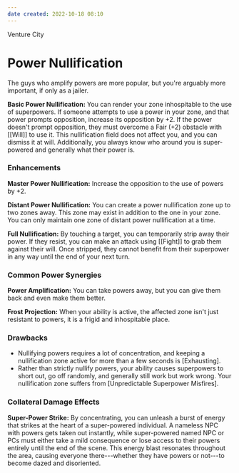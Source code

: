 ```yaml
---
date created: 2022-10-18 08:10
---
```


Venture City

# Power Nullification

The guys who amplify powers are more popular, but you're arguably more important, if only as a jailer.

**Basic Power Nullification:** You can render your zone inhospitable to the use of superpowers. If someone attempts to use a power in your zone, and that power prompts opposition, increase its opposition by +2. If the power doesn't prompt opposition, they must overcome a Fair (+2) obstacle with [[Will]] to use it. This nullification field does not affect you, and you can dismiss it at will. Additionally, you always know who around you is super-powered and generally what their power is.

### Enhancements

**Master Power Nullification:** Increase the opposition to the use of powers by +2.

**Distant Power Nullification:** You can create a power nullification zone up to two zones away. This zone may exist in addition to the one in your zone. You can only maintain one zone of distant power nullification at a time.

**Full Nullification:** By touching a target, you can temporarily strip away their power. If they resist, you can make an attack using [[Fight]] to grab them against their will. Once stripped, they cannot benefit from their superpower in any way until the end of your next turn. 

### Common Power Synergies

**Power Amplification:** You can take powers away, but you can give them back and even make them better.

**Frost Projection:** When your ability is active, the affected zone isn't just resistant to powers, it is a frigid and inhospitable place.

### Drawbacks

- Nullifying powers requires a lot of concentration, and keeping a nullification zone active for more than a few seconds is [Exhausting].
- Rather than strictly nullify powers, your ability causes superpowers to short out, go off randomly, and generally still work but work wrong. Your nullification zone suffers from [Unpredictable Superpower Misfires].

### Collateral Damage Effects

**Super-Power Strike:** By concentrating, you can unleash a burst of energy that strikes at the heart of a super-powered individual. A nameless NPC with powers gets taken out instantly, while super-powered named NPC or PCs must either take a mild consequence or lose access to their powers entirely until the end of the scene. This energy blast resonates throughout the area, causing everyone there---whether they have powers or not---to become dazed and disoriented.

